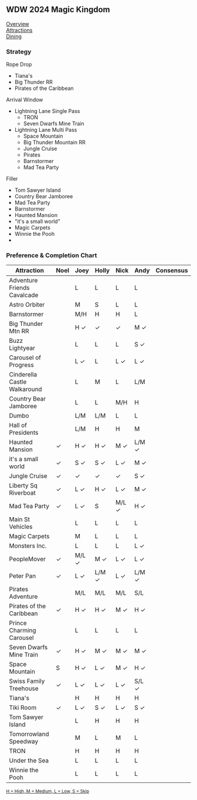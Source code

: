 ## WDW 2024 Magic Kingdom

[Overview](https://github.com/asemanko/travel-plans/blob/master/destination/north-america/usa/fl/disney-world/magic-kingdom/magic-kingdom.md)  
[Attractions](https://github.com/asemanko/travel-plans/blob/master/destination/north-america/usa/fl/disney-world/magic-kingdom/magic-kingdom-attractions.md)  
[Dining](https://github.com/asemanko/travel-plans/blob/master/destination/north-america/usa/fl/disney-world/magic-kingdom/magic-kingdom-dining.md)


### Strategy

Rope Drop
- Tiana's
- Big Thunder RR
- Pirates of the Caribbean

Arrival Window
- Lightning Lane Single Pass
  - TRON
  - Seven Dwarfs Mine Train
- Lightning Lane Multi Pass
  - Space Mountain
  - Big Thunder Mountain RR
  - Jungle Cruise
  - Pirates
  - Barnstormer
  - Mad Tea Party

Filler
- Tom Sawyer Island
- Country Bear Jamboree
- Mad Tea Party
- Barnstormer
- Haunted Mansion
- "it's a small world"
- Magic Carpets
- Winnie the Pooh
- 


### Preference & Completion Chart

| Attraction                |Noel|Joey|Holly|Nick|Andy| Consensus |
|---------------------------|----|----|-----|----|----|-----------|
|Adventure Friends Cavalcade| |L|L|L|L|
|Astro Orbiter              | |M|S|L|L|
|Barnstormer                | |M/H|H|H|L|
|Big Thunder Mtn RR         | |H &check;|&check;|&check;|M &check;|
|Buzz Lightyear          | |L|L|L|S &check;|
|Carousel of Progress    | |L &check;|L|L &check;|L &check;|
|Cinderella Castle Walkaround| |L|M|L|L/M|
|Country Bear Jamboree   | |L|L|M/H|H|
|Dumbo                   | |L/M|L/M|L|L|
|Hall of Presidents      | |L/M|H|H|M|
|Haunted Mansion         |&check;|H &check;|H &check;|M &check;|L/M &check;|
|it's a small world      |&check;|S &check;|S &check;|L &check;|M &check;|
|Jungle Cruise           |&check;|&check;|&check;|&check;|S &check;|
|Liberty Sq Riverboat    |&check;|L &check;|H &check;|L &check;|M &check;|
|Mad Tea Party           |&check;|L &check;|S|M/L &check;|H &check;|
|Main St Vehicles        | |L|L|L|L|
|Magic Carpets           | |M|L|L|L|
|Monsters Inc.           | |L|L|L|L &check;|
|PeopleMover             |&check;|M/L &check;|M &check;|L &check;|L &check;|
|Peter Pan               |&check; |L &check; |L/M &check; |L &check; |L/M &check;|
|Pirates Adventure       | |M/L|M/L|M/L|S/L|
|Pirates of the Caribbean| &check;|H &check;|H &check;|M &check;|H &check;|
|Prince Charming Carousel| |L|L|L|L|
|Seven Dwarfs Mine Train |&check;|H &check;|M &check;|M &check;|M &check;|
|Space Mountain          |S|H &check;|L &check;|M &check;|H &check;|
|Swiss Family Treehouse  |&check;|L &check;|L &check;|L &check;|S/L &check;|
|Tiana's                 | |H|H|H|H|
|Tiki Room|&check;       |L &check;|S &check;|L &check;|S &check;|
|Tom Sawyer Island       | |L|H|H|H|
|Tomorrowland Speedway   | |M|L|M|L|
|TRON                    | |H|H|H|H|
|Under the Sea           | |L|L|L|L|
|Winnie the Pooh         | |L|L|L|L|

<small>[H = High, M = Medium, L = Low, S = Skip](https://github.com/asemanko/travel-plans/blob/master/trip/2024/disney-world/legend.md) </small>

